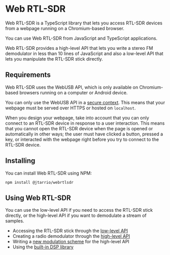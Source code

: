 # Web RTL-SDR

Web RTL-SDR is a TypeScript library that lets you access RTL-SDR devices from a webpage running on a Chromium-based browser.

You can use Web RTL-SDR from JavaScript and TypeScript applications.

Web RTL-SDR provides a high-level API that lets you write a stereo FM demodulator in less than 10 lines of JavaScript and also a low-level API that lets you manipulate the RTL-SDR stick directly.

## Requirements

Web RTL-SDR uses the WebUSB API, which is only available on Chromium-based browsers running on a computer or Android device.

You can only use the WebUSB API in a [secure context](https://developer.mozilla.org/en-US/docs/Web/Security/Secure_Contexts). This means that your webpage must be served over HTTPS or hosted on `localhost`.

When you design your webpage, take into account that you can only connect to an RTL-SDR device in response to a user interaction. This means that you cannot open the RTL-SDR device when the page is opened or automatically in other ways; the user must have clicked a button, pressed a key, or interacted with the webpage right before you try to connect to the RTL-SDR device.

## Installing

You can install Web RTL-SDR using NPM:

```shell
npm install @jtarrio/webrtlsdr
```

## Using Web RTL-SDR

You can use the low-level API if you need to access the RTL-SDR stick directly, or the high-level API if you want to demodulate a stream of samples.

- Accessing the RTL-SDR stick through the [low-level API](lowlevel.md)
- Creating a radio demodulator through the [high-level API](highlevel.md)
- Writing a [new modulation scheme](new-demod.md) for the high-level API
- Using the [built-in DSP library](dsp.md)

